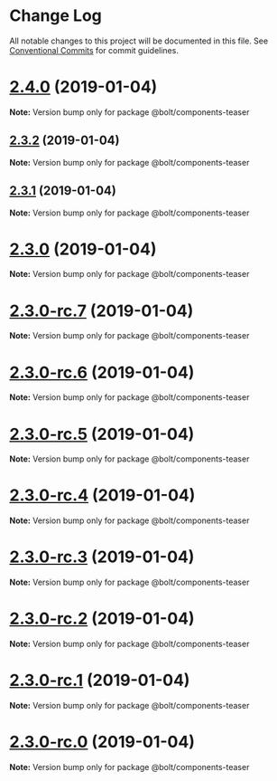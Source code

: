 # Change Log

All notable changes to this project will be documented in this file.
See [Conventional Commits](https://conventionalcommits.org) for commit guidelines.

# [2.4.0](https://github.com/bolt-design-system/bolt/tree/master/packages/components/bolt-teaser/compare/v2.3.2...v2.4.0) (2019-01-04)

**Note:** Version bump only for package @bolt/components-teaser





## [2.3.2](https://github.com/bolt-design-system/bolt/tree/master/packages/components/bolt-teaser/compare/v2.3.1...v2.3.2) (2019-01-04)

**Note:** Version bump only for package @bolt/components-teaser





## [2.3.1](https://github.com/bolt-design-system/bolt/tree/master/packages/components/bolt-teaser/compare/v2.3.0...v2.3.1) (2019-01-04)

**Note:** Version bump only for package @bolt/components-teaser





# [2.3.0](https://github.com/bolt-design-system/bolt/tree/master/packages/components/bolt-teaser/compare/v2.3.0-rc.7...v2.3.0) (2019-01-04)

**Note:** Version bump only for package @bolt/components-teaser





# [2.3.0-rc.7](https://github.com/bolt-design-system/bolt/tree/master/packages/components/bolt-teaser/compare/v2.3.0-rc.6...v2.3.0-rc.7) (2019-01-04)

**Note:** Version bump only for package @bolt/components-teaser





# [2.3.0-rc.6](https://github.com/bolt-design-system/bolt/tree/master/packages/components/bolt-teaser/compare/v2.3.0-rc.5...v2.3.0-rc.6) (2019-01-04)

**Note:** Version bump only for package @bolt/components-teaser





# [2.3.0-rc.5](https://github.com/bolt-design-system/bolt/tree/master/packages/components/bolt-teaser/compare/v2.3.0-rc.4...v2.3.0-rc.5) (2019-01-04)

**Note:** Version bump only for package @bolt/components-teaser





# [2.3.0-rc.4](https://github.com/bolt-design-system/bolt/tree/master/packages/components/bolt-teaser/compare/v2.3.0-rc.3...v2.3.0-rc.4) (2019-01-04)

**Note:** Version bump only for package @bolt/components-teaser





# [2.3.0-rc.3](https://github.com/bolt-design-system/bolt/tree/master/packages/components/bolt-teaser/compare/v2.3.0-rc.2...v2.3.0-rc.3) (2019-01-04)

**Note:** Version bump only for package @bolt/components-teaser





# [2.3.0-rc.2](https://github.com/bolt-design-system/bolt/tree/master/packages/components/bolt-teaser/compare/v2.3.0-rc.1...v2.3.0-rc.2) (2019-01-04)

**Note:** Version bump only for package @bolt/components-teaser





# [2.3.0-rc.1](https://github.com/bolt-design-system/bolt/tree/master/packages/components/bolt-teaser/compare/vv2.3.0-rc.0...v2.3.0-rc.1) (2019-01-04)

**Note:** Version bump only for package @bolt/components-teaser





# [2.3.0-rc.0](https://github.com/bolt-design-system/bolt/tree/master/packages/components/bolt-teaser/compare/v2.2.1...v2.3.0-rc.0) (2019-01-04)

**Note:** Version bump only for package @bolt/components-teaser
